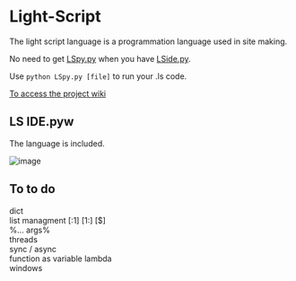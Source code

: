 # Light-Script

The light script language is a programmation language used in site making.

No need to get [LSpy.py](<https://github.com/Pokecraft-exe/Light-Script/blob/main/LSide.pyw>) when you have [LSide.py](https://github.com/Pokecraft-exe/Light-Script/blob/main/LSpy.py).

Use `python LSpy.py [file]` to run your .ls code.

[To access the project wiki](https://github.com/Pokecraft-exe/Light-Script/wiki)

## LS IDE.pyw

The language is included.

![image](https://user-images.githubusercontent.com/67156699/188330887-0ff13c9f-81d7-477b-b332-932430a63b6e.png)

## To to do

dict </br>
list managment [:1] [1:] [$] </br>
%... args% </br>
threads </br>
sync / async </br>
function as variable lambda </br>
windows </br>
